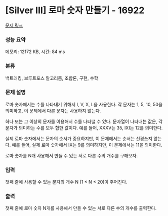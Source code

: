 # [Silver III] 로마 숫자 만들기 - 16922 

[문제 링크](https://www.acmicpc.net/problem/16922) 

### 성능 요약

메모리: 12172 KB, 시간: 84 ms

### 분류

백트래킹, 브루트포스 알고리즘, 조합론, 구현, 수학

### 문제 설명

<p>로마 숫자에서는 수를 나타내기 위해서 I, V, X, L을 사용한다. 각 문자는 1, 5, 10, 50을 의미하고, 이 문제에서 다른 문자는 사용하지 않는다.</p>

<p>하나 또는 그 이상의 문자를 이용해서 수를 나타낼 수 있다. 문자열이 나타내는 값은, 각 문자가 의미하는 수를 모두 합한 값이다. 예를 들어, XXXV는 35, IXI는 12를 의미한다.</p>

<p>실제 로마 숫자에서는 문자의 순서가 중요하지만, 이 문제에서는 순서는 신경쓰지 않는다. 예를 들어, 실제 로마 숫자에서 IX는 9를 의미하지만, 이 문제에서는 11을 의미한다.</p>

<p>로마 숫자를 N개 사용해서 만들 수 있는 서로 다른 수의 개수를 구해보자.</p>

### 입력 

 <p>첫째 줄에 사용할 수 있는 문자의 개수 N (1 ≤ N ≤ 20)이 주어진다.</p>

### 출력 

 <p>첫째 줄에 로마 숫자 N개를 사용해서 만들 수 있는 서로 다른 수의 개수를 출력한다.</p>


